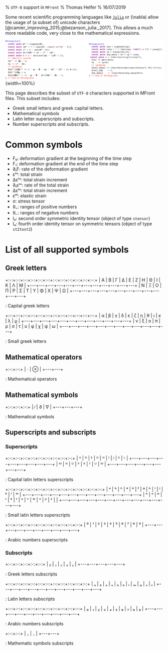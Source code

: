 % `UTF-8` support in `MFront`
% Thomas Helfer
% 16/07/2019

Some recent scientific programming languages like
[`Julia`](https://julialang.org/) or \(\nabla\) allow the usage of (a
subset of) unicode characters
[@camier_improving_2015;@bezanson_julia:_2017]. This allows a much more
readable code, very close to the mathematical expressions.

![Implementation of the Norton behaviour with and without unicode support](img/mfront-unicode.png ""){width=100%}

This page describes the subset of `UTF-8` characters supported in MFront
files. This subset includes:

- Greek small letters and greek capital letters.
- Mathematical symbols
- Latin letter superscripts and subscripts.
- Number superscripts and subscripts.

# Common symbols

- F₀: deformation gradient at the beginning of the time step
- F₁: deformation gradient at the end of the time step
- ∂ₜF: rate of the deformation gradient
- εᵗᵒ: total strain
- Δεᵗᵒ: total strain increment
- ∂ₜεᵗᵒ: rate of the total strain
- Δεᵗᵒ: total strain increment
- εᵉˡ: elastic strain
- σ: stress tensor
- ℝ₊: ranges of positive numbers
- ℝ₋: ranges of negative numbers
- I₂: second order symmetric identity tensor (object of type `stensor`)
- I₄: fourth order identity tensor on symmetric tensors (object of type
  `st2tost2`)

# List of all supported symbols

## Greek letters

+:-:+:-:+:-:+:-:+:-:+:-:+:-:+:-:+:-:+:-:+:-:+:-:+
| Α | Β | Γ | Δ | Ε | Ζ | Η | Θ | Ι | Κ | Λ | Μ |
+---+---+---+---+---+---+---+---+---+---+---+---+
| Ν | Ξ | Ο | Π | Ρ | Σ | Τ | Υ | Φ | Χ | Ψ | Ω | 
+---+---+---+---+---+---+---+---+---+---+---+---+

: Capital greek letters

+:-:+:-:+:-:+:-:+:-:+:-:+:-:+:-:+:-:+:-:+:-:+:-:+
| α | β | γ | δ | ε | ζ | η | θ | ι | κ | λ | μ | 
+---+---+---+---+---+---+---+---+---+---+---+---+
| ν | ξ | ο | π | ρ | σ | τ | υ | φ | χ | ψ | ω | 
+---+---+---+---+---+---+---+---+---+---+---+---+

: Small greek letters

## Mathematical operators

+:-:+:-:+
| ⋅ | ⊗ |
+---+---+

: Mathematical operators

## Mathematical symbols

+:-:+:-:+:-:+
| ∕ | ∂ | ∇ |
+---+---+---+

: Mathematical symbols

## Superscripts and subscripts

### Superscripts

+:-:+:-:+:-:+:-:+:-:+:-:+:-:+:-:+:-:+
| ᴬ | ᴰ | ᴱ | ᴳ | ᴴ | ᴵ | ᴶ | ᴷ | ᴸ |
+---+---+---+---+---+---+---+---+---+
| ᴹ | ᴺ | ᴼ | ᴾ | ᴿ | ᵀ | ᵁ | ᵂ |
+---+---+---+---+---+---+---+---+

: Capital latin letters superscripts

+:-:+:-:+:-:+:-:+:-:+:-:+:-:+:-:+:-:+:-:+:-:+:-:+:-:+
| ᵃ | ᵇ | ᶜ | ᵈ | ᵉ | ᶠ | ᵍ | ʰ | ⁱ | ʲ | ᵏ | ˡ | ᵐ |
+---+---+---+---+---+---+---+---+---+---+---+---+---+
| ⁿ | ᵒ | ᵖ | ʳ | ˢ | ᵗ | ᵘ | ᵛ | ʷ | ˣ | ʸ | ᶻ |   |
+---+---+---+---+---+---+---+---+---+---+---+---+---+

: Small latin letters superscripts

+:-:+:-:+:-:+:-:+:-:+:-:+:-:+:-:+:-:+:-:+
| ⁰ | ¹ | ² | ³ | ⁴ | ⁵ | ⁶ | ⁷ | ⁸ | ⁹ |
+---+---+---+---+---+---+---+---+---+---+

: Arabic numbers superscripts

### Subscripts

+:-:+:-:+:-:+:-:+:-:+
| ᵦ | ᵧ | ᵨ | ᵩ | ᵪ |
+---+---+---+---+---+

: Greek letters subscripts

+:-:+:-:+:-:+:-:+:-:+:-:+:-:+:-:+:-:+:-:+:-:+
| ₐ | ₑ | ₒ | ₓ | ₕ | ₖ | ₗ | ₘ | ₚ | ₛ | ₜ |
+---+---+---+---+---+---+---+---+---+---+---+

: Latin letters subscripts

+:-:+:-:+:-:+:-:+:-:+:-:+:-:+:-:+:-:+:-:+
| ₀ | ₁ | ₂ | ₃ | ₄ | ₅ | ₆ | ₇ | ₈ | ₉ |
+---+---+---+---+---+---+---+---+---+---+

: Arabic numbers subscripts

+:-:+:-:+
| ₊ | ₋ |
+---+---+

: Mathematic symbols subscripts